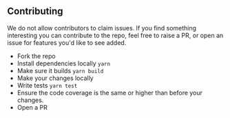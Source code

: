 ## Contributing

We do not allow contributors to claim issues.
If you find something interesting you can contribute to the repo, feel free to raise a PR, or open an issue for features you'd like to see added.

- Fork the repo
- Install dependencies locally `yarn`
- Make sure it builds `yarn build`
- Make your changes locally
- Write tests `yarn test`
- Ensure the code coverage is the same or higher than before your changes.
- Open a PR
